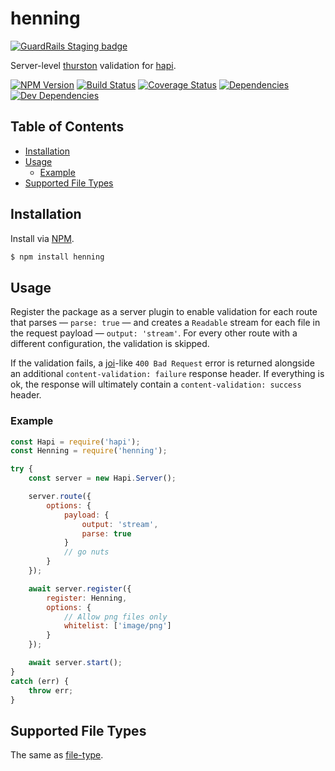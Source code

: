 # henning

[![GuardRails Staging badge](https://badges.staging.guardrails.io/fictional-tribble/ruiquelhas--henning.svg)](https://www.staging.guardrails.io)

Server-level [thurston](https://github.com/ruiquelhas/thurston) validation for [hapi](https://github.com/hapijs/hapi).

[![NPM Version][version-img]][version-url] [![Build Status][travis-img]][travis-url] [![Coverage Status][coveralls-img]][coveralls-url] [![Dependencies][david-img]][david-url] [![Dev Dependencies][david-dev-img]][david-dev-url]

## Table of Contents
- [Installation](#installation)
- [Usage](#usage)
  - [Example](#example)
- [Supported File Types](#supported-file-types)

## Installation
Install via [NPM](https://www.npmjs.org).

```sh
$ npm install henning
```

## Usage
Register the package as a server plugin to enable validation for each route that parses — `parse: true` — and creates a `Readable` stream for each file in the request payload — `output: 'stream'`. For every other route with a different configuration, the validation is skipped.

If the validation fails, a [joi](https://github.com/hapijs/joi)-like `400 Bad Request` error is returned alongside an additional `content-validation: failure` response header. If everything is ok, the response will ultimately contain a `content-validation: success` header.

### Example

```js
const Hapi = require('hapi');
const Henning = require('henning');

try {
    const server = new Hapi.Server();

    server.route({
        options: {
            payload: {
                output: 'stream',
                parse: true
            }
            // go nuts
        }
    });

    await server.register({
        register: Henning,
        options: {
            // Allow png files only
            whitelist: ['image/png']
        }
    });

    await server.start();
}
catch (err) {
    throw err;
}
```

## Supported File Types
The same as [file-type](https://github.com/sindresorhus/file-type/tree/v7.0.0#supported-file-types).

[coveralls-img]: https://img.shields.io/coveralls/ruiquelhas/henning.svg?style=flat-square
[coveralls-url]: https://coveralls.io/github/ruiquelhas/henning
[david-img]: https://img.shields.io/david/ruiquelhas/henning.svg?style=flat-square
[david-url]: https://david-dm.org/ruiquelhas/henning
[david-dev-img]: https://img.shields.io/david/dev/ruiquelhas/henning.svg?style=flat-square
[david-dev-url]: https://david-dm.org/ruiquelhas/henning?type=dev
[version-img]: https://img.shields.io/npm/v/henning.svg?style=flat-square
[version-url]: https://www.npmjs.com/package/henning
[travis-img]: https://img.shields.io/travis/ruiquelhas/henning.svg?style=flat-square
[travis-url]: https://travis-ci.org/ruiquelhas/henning
